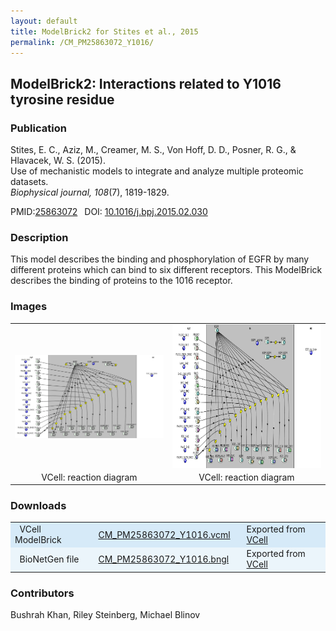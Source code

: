 ```yaml
---
layout: default
title: ModelBrick2 for Stites et al., 2015
permalink: /CM_PM25863072_Y1016/
---
```

## ModelBrick2: Interactions related to Y1016 tyrosine residue

### Publication 

Stites, E. C., Aziz, M., Creamer, M. S., Von Hoff, D. D., Posner, R. G., & Hlavacek, W. S. (2015). <br />
Use of mechanistic models to integrate and analyze multiple proteomic datasets. <br />
<i>Biophysical journal, 108</i>(7), 1819-1829.

 PMID:<a href="https://www.ncbi.nlm.nih.gov/pubmed/25863072">25863072</a>&ensp; 
 DOI: <a href="https://doi.org/10.1016/j.bpj.2015.02.030">10.1016/j.bpj.2015.02.030 </a><br />

### Description
This model describes the binding and phosphorylation of EGFR by many different proteins which can bind to six different receptors. This ModelBrick describes the binding of proteins to the 1016 receptor. 

### Images

<center>
 <table> 
 <tr>
  <td align="center" width="400"><a href="https://modelbricks.github.io/images/Vcellimages/EGFR%201016%20Capture.PNG"><img width="375" align="center" src="/images/Vcellimages/EGFR%201016%20Capture.PNG"/></a></td>
    <td align="center" width="400"><a href="https://modelbricks.github.io/images/Vcellimages/EGFR1016%20reaction%20capture.PNG"><img width="375" align="center" src="/images/Vcellimages/EGFR1016%20reaction%20capture.PNG" height="230"/></a></td>
 </tr>
 <tr>
  <td align="center"> VCell: reaction diagram </td>
   <td align="center"> VCell: reaction diagram </td>
   </tr>
 </table>
</center>

### Downloads

<center>
 <table>
  <td width="25%" bgcolor="#D6EAF8">&nbsp; VCell ModelBrick </td>
  <td width="40%" bgcolor="#D6EAF8"><a href="/modelbricks/VCML_SBMLfiles/CM_PM25863072_Y1016.vcml">CM_PM25863072_Y1016.vcml</a></td>
  <td width="25%" bgcolor="#D6EAF8"> Exported from <a href="http://vcell.org"> VCell</a></td>
  <tr>
  <td width="25%" bgcolor="#EBF5FB">&nbsp; BioNetGen file </td>
  <td width="40%" bgcolor="#EBF5FB"><a href="/modelbricks/VCML_SBMLfiles/CM_PM25863072_Y1016.bngl">CM_PM25863072_Y1016.bngl</a></td>
  <td width="25%" bgcolor="#EBF5FB"> Exported from <a href="http://vcell.org"> VCell</a></td>
  </tr>
 </table>
</center>

### Contributors
Bushrah Khan, Riley Steinberg, Michael Blinov
